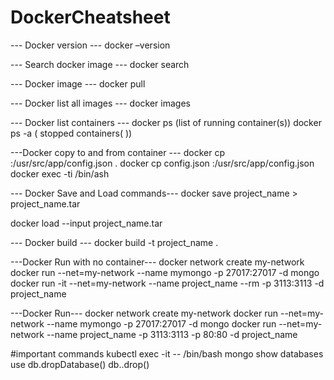 # DockerCheatsheet

--- Docker version ---
docker –version

--- Search docker image ---
docker search <search term>

--- Docker image ---
docker pull <image name>

--- Docker list all images ---
docker images

--- Docker list containers ---
docker ps (list of running container(s))
docker ps -a ( stopped containers(	))

---Docker copy to and from container ---
docker cp <container>:/usr/src/app/config.json .
docker cp config.json <container>:/usr/src/app/config.json
docker exec -ti <container> /bin/ash

--- Docker Save and Load commands---
docker save project_name > project_name.tar

docker load --input project_name.tar

--- Docker build ---
docker build -t project_name .

---Docker Run with no container---
docker network create my-network
docker run --net=my-network --name mymongo -p 27017:27017 -d mongo
docker run -it --net=my-network --name project_name  --rm -p 3113:3113 -d project_name

---Docker Run---
docker network create my-network
docker run --net=my-network --name mymongo -p 27017:27017 -d mongo
docker run --net=my-network --name project_name -p 3113:3113 -p 80:80 -d project_name

#important commands
kubectl exec -it <mongodbcontainer> -- /bin/bash
mongo
show databases
use <dbname>
db.dropDatabase()
db.<collectionname>.drop()
